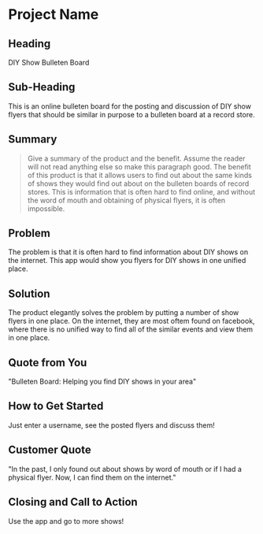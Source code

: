 # Project Name #

<!-- 
> This material was originally posted [here](http://www.quora.com/What-is-Amazons-approach-to-product-development-and-product-management). It is reproduced here for posterities sake.

There is an approach called "working backwards" that is widely used at Amazon. They work backwards from the customer, rather than starting with an idea for a product and trying to bolt customers onto it. While working backwards can be applied to any specific product decision, using this approach is especially important when developing new products or features.

For new initiatives a product manager typically starts by writing an internal press release announcing the finished product. The target audience for the press release is the new/updated product's customers, which can be retail customers or internal users of a tool or technology. Internal press releases are centered around the customer problem, how current solutions (internal or external) fail, and how the new product will blow away existing solutions.

If the benefits listed don't sound very interesting or exciting to customers, then perhaps they're not (and shouldn't be built). Instead, the product manager should keep iterating on the press release until they've come up with benefits that actually sound like benefits. Iterating on a press release is a lot less expensive than iterating on the product itself (and quicker!).

If the press release is more than a page and a half, it is probably too long. Keep it simple. 3-4 sentences for most paragraphs. Cut out the fat. Don't make it into a spec. You can accompany the press release with a FAQ that answers all of the other business or execution questions so the press release can stay focused on what the customer gets. My rule of thumb is that if the press release is hard to write, then the product is probably going to suck. Keep working at it until the outline for each paragraph flows. 

Oh, and I also like to write press-releases in what I call "Oprah-speak" for mainstream consumer products. Imagine you're sitting on Oprah's couch and have just explained the product to her, and then you listen as she explains it to her audience. That's "Oprah-speak", not "Geek-speak".

Once the project moves into development, the press release can be used as a touchstone; a guiding light. The product team can ask themselves, "Are we building what is in the press release?" If they find they're spending time building things that aren't in the press release (overbuilding), they need to ask themselves why. This keeps product development focused on achieving the customer benefits and not building extraneous stuff that takes longer to build, takes resources to maintain, and doesn't provide real customer benefit (at least not enough to warrant inclusion in the press release).
 -->
 
## Heading ##
  DIY Show Bulleten Board

## Sub-Heading ##
  This is an online bulleten board for the posting and discussion of DIY show flyers that should be similar in purpose to a bulleten board at a record store.

## Summary ##
  > Give a summary of the product and the benefit. Assume the reader will not read anything else so make this paragraph good.
  The benefit of this product is that it allows users to find out about the same kinds of shows they would find out about on the bulleten boards of record stores. This is information that is often hard to find online, and without the word of mouth and obtaining of physical flyers, it is often impossible.

## Problem ##
  The problem is that it is often hard to find information about DIY shows on the internet. This app would show you flyers for DIY shows in one unified place. 

## Solution ##
  The product elegantly solves the problem by putting a number of show flyers in one place. On the internet, they are most oftem found on facebook, where there is no unified way to find all of the similar events and view them in one place.

## Quote from You ##
  "Bulleten Board: Helping you find DIY shows in your area"

## How to Get Started ##
  Just enter a username, see the posted flyers and discuss them!

## Customer Quote ##
  "In the past, I only found out about shows by word of mouth or if I had a physical flyer. Now, I can find them on the internet."

## Closing and Call to Action ##
  Use the app and go to more shows!

